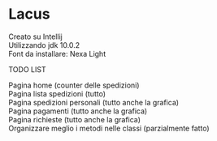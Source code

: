 # Lacus

Creato su Intellij\
Utilizzando jdk 10.0.2\
Font da installare: Nexa Light

TODO LIST

Pagina home (counter delle spedizioni)\
Pagina lista spedizioni (tutto)\
Pagina spedizioni personali (tutto anche la grafica)\
Pagina pagamenti (tutto anche la grafica)\
Pagina richieste (tutto anche la grafica)\
Organizzare meglio i metodi nelle classi (parzialmente fatto)